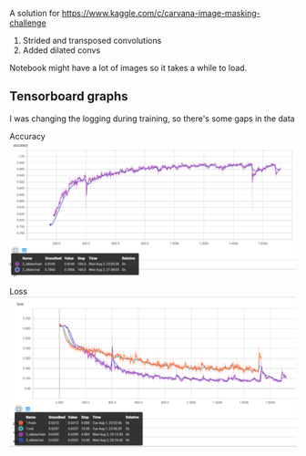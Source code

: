 A solution for <https://www.kaggle.com/c/carvana-image-masking-challenge>  
1. Strided and transposed convolutions
2. Added dilated convs

Notebook might have a lot of images so it takes a while to load.

## Tensorboard graphs
I was changing the logging during training, so there's some gaps in the data

Accuracy
![](accuracy.png)

Loss  
![](loss.png)

